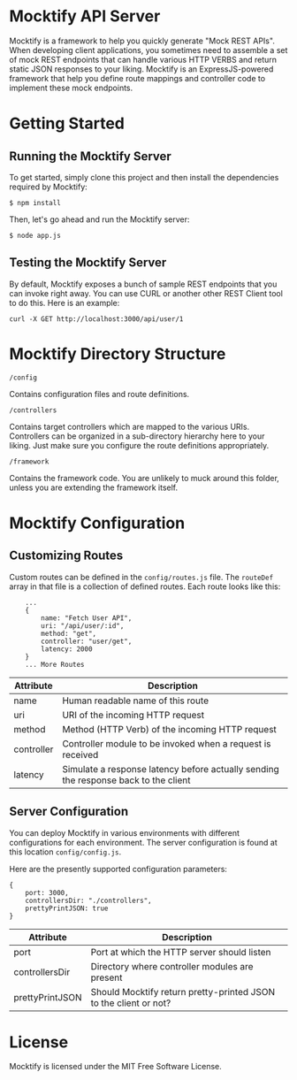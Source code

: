 # Mocktify API Server
Mocktify is a framework to help you quickly generate "Mock REST APIs". When developing client applications, you sometimes need to assemble a set of mock REST endpoints that can handle various HTTP VERBS and return static JSON responses to your liking. Mocktify is an ExpressJS-powered framework that help you define route mappings and controller code to implement these mock endpoints.


# Getting Started

## Running the Mocktify Server

To get started, simply clone this project and then install the dependencies required by Mocktify:

```
$ npm install
```

Then, let's go ahead and run the Mocktify server:
```
$ node app.js
```

## Testing the Mocktify Server

By default, Mocktify exposes a bunch of sample REST endpoints that you can invoke right away. You can use CURL or another other REST Client tool to do this. Here is an example:

```
curl -X GET http://localhost:3000/api/user/1
```


# Mocktify Directory Structure

`/config`

Contains configuration files and route definitions.

`/controllers`

Contains target controllers which are mapped to the various URIs. Controllers can be organized in a sub-directory hierarchy here to your liking. Just make sure you configure the route definitions appropriately.

`/framework`

Contains the framework code. You are unlikely to muck around this folder, unless you are extending the framework itself.


# Mocktify Configuration


## Customizing Routes
Custom routes can be defined in the `config/routes.js` file. The `routeDef` array in that file is a collection of defined routes. Each route looks like this:

```
	...
	{
		name: "Fetch User API",
		uri: "/api/user/:id",
		method: "get",
		controller: "user/get",
		latency: 2000
	}
	... More Routes
```

Attribute | Description
--------- | -----------
name | Human readable name of this route
uri | URI of the incoming HTTP request
method | Method (HTTP Verb) of the incoming HTTP request
controller | Controller module to be invoked when a request is received
latency | Simulate a response latency before actually sending the response back to the client


## Server Configuration

You can deploy Mocktify in various environments with different configurations for each environment. The server configuration is found at this location `config/config.js`.

Here are the presently supported configuration parameters:
```
{
	port: 3000,
	controllersDir: "./controllers",
	prettyPrintJSON: true
}
```
Attribute | Description
--------- | -----------
port | Port at which the HTTP server should listen
controllersDir | Directory where controller modules are present
prettyPrintJSON | Should Mocktify return pretty-printed JSON to the client or not?


# License

Mocktify is licensed under the MIT Free Software License.

